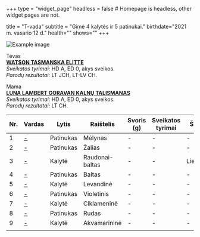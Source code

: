+++
type = "widget_page"
headless = false  # Homepage is headless, other widget pages are not.

title = "T-vada" 
subtitle = "Gimė 4 kalytės ir 5 patinukai."
birthdate="2021 m. vasario 12 d."
health=""
shows=""
+++

![Example image](/img/015.jpg)

Tėvas
<br>
[**WATSON TASMANSKA ELITTE**](#gallery-gallery-10)
<br>
_Sveikatos tyrimai:_ HD A, ED 0, akys sveikos.
<br>
_Parodų rezultatai:_ LT JCH, LT-LV CH.


Mama
<br>
[**LUNA LAMBERT GORAVAN KALNŲ TALISMANAS**](#gallery-gallery-11)
<br>
_Sveikatos tyrimai:_ HD A, ED 0, akys sveikos.
<br>
_Parodų rezultatai:_ LT CH.

| Nr. |Vardas|Lytis|Raištelis|Svoris (g)|Sveikatos tyrimai|Šalis|
|-----|------|-----|---------|------|-----------------|-----|
|1|[-](#gallery-gallery-1)|Patinukas|Mėlynas|-|-|-|        
|2|[-](#gallery-gallery-2)|Patinukas|Žalias|-|-|-|
|3|[-](#gallery-gallery-3)|Kalytė|Raudonai-baltas|-|-|Lietuva|        
|4|[-](#gallery-gallery-4)|Patinukas|Baltas|-|-|-| 
|5|[-](#gallery-gallery-5)|Kalytė|Levandinė|-|-|-|        
|6|[-](#gallery-gallery-6)|Patinukas|Violetinis|-|-|-|  
|7|[-](#gallery-gallery-7)|Kalytė|Ciklameninė|-|-|-| 
|8|[-](#gallery-gallery-8)|Patinukas|Rudas|-|-|-|        
|9|[-](#gallery-gallery-9)|Kalytė|Akvamarininė|-|-|-| 
||
